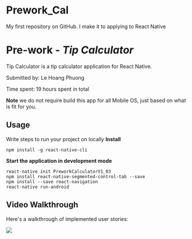 # Prework_Cal
My first repository on GitHub. I make it to applying to React Native
# Pre-work - *Tip Calculator*

Tip Calculator is a tip calculator application for React Native.

Submitted by: Le Hoang Phuong

Time spent: 19 hours spent in total

**Note** we do not require build this app for all Mobile OS, just based on what is fit for you.

## Usage 

Write steps to run your project on locally
**Install**
```
npm install -g react-native-cli
```

**Start the application in development mode**

```
react-native init PreworkCalculatorV1_03
npm install react-native-segmented-control-tab --save
npm install --save react-navigation
react-native run-android
```



## Video Walkthrough 

Here's a walkthrough of implemented user stories:


<img id="imgur" src="https://i.imgur.com/xUtt8Xnh.jpg">
<script>
$('#imgur').gifplayer({
  mode: 'video',
  webm: '//i.imgur.com/xUtt8Xn.webm',
  mp4: '//i.imgur.com/xUtt8Xn.mp4'
});
</script>
